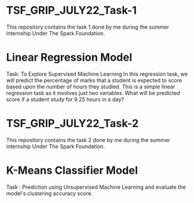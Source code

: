 # TSF_GRIP_JULY22_Task-1
This repository contains the task 1 done by me during the summer internship Under The Spark Foundation.
# Linear Regression Model
Task: To Explore Supervised Machine Learning In this regression task, we will predict the percentage of marks that a student is expected to score based upon the number of hours they studied. This is a simple linear regression task as it involves just two variables. What will be predicted score if a student study for 9.25 hours in a day?
# TSF_GRIP_JULY22_Task-2
This repository contains the task 2 done by me during the summer internship Under The Spark Foundation.
# K-Means Classifier Model
Task : Prediction using Unsupervised Machine Learning and evaluate the model's clustering accuracy score.
